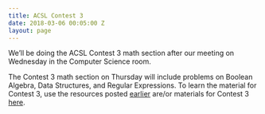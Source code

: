```yaml
---
title: ACSL Contest 3
date: 2018-03-06 00:05:00 Z
layout: page
---
```


We’ll be doing the ACSL Contest 3 math section after our meeting on Wednesday in the Computer Science room. 

The Contest 3 math section on Thursday will include problems on Boolean Algebra, Data Structures, and Regular Expressions. To learn the material for Contest 3, use the resources posted [earlier](http://jerometech.club/2017/11/03/acsl-resources.html) are/or materials for Contest 3 [here](https://wmcicompsci.ca/club/acsl/).